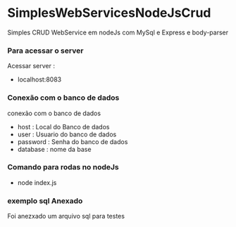 # SimplesWebServicesNodeJsCrud
Simples CRUD WebService em nodeJs com MySql e Express e body-parser
### Para acessar o server
Acessar server :
* localhost:8083
### Conexão com o banco de dados
conexão com o banco de dados
* host     : Local do Banco de dados
* user     : Usuario do banco de dados
* password : Senha do banco de dados
* database : nome da base
	  
### Comando para rodas no nodeJs
* node index.js

### exemplo sql Anexado
Foi anezxado um arquivo sql para testes


 







